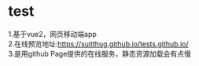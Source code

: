 # test
1.基于vue2，网页移动端app<br/>
2.在线预览地址:https://suitthug.github.io/tests.github.io/<br/>
3.是用github Page提供的在线服务，静态资源加载会有点慢
